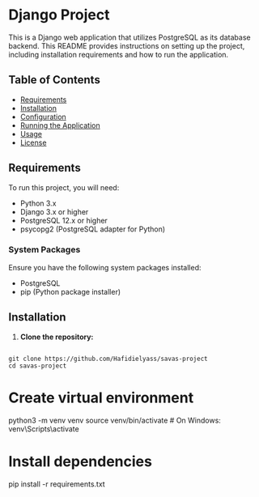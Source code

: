 # Django Project

This is a Django web application that utilizes PostgreSQL as its database backend. This README provides instructions on setting up the project, including installation requirements and how to run the application.

## Table of Contents

- [Requirements](#requirements)
- [Installation](#installation)
- [Configuration](#configuration)
- [Running the Application](#running-the-application)
- [Usage](#usage)
- [License](#license)

## Requirements

To run this project, you will need:

- Python 3.x
- Django 3.x or higher
- PostgreSQL 12.x or higher
- psycopg2 (PostgreSQL adapter for Python)

### System Packages

Ensure you have the following system packages installed:

- PostgreSQL
- pip (Python package installer)

## Installation

1. **Clone the repository:**

```

git clone https://github.com/Hafidielyass/savas-project
cd savas-project
```
 
# Create virtual environment
python3 -m venv venv
source venv/bin/activate  # On Windows: venv\Scripts\activate


# Install dependencies
pip install -r requirements.txt